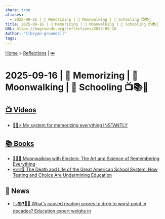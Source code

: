 ```yaml
---
share: true
aliases:
  - 2025-09-16 | 🧠 Memorizing | 🌝 Moonwalking | 🏫 Schooling 📺📚📰
title: 2025-09-16 | 🧠 Memorizing | 🌝 Moonwalking | 🏫 Schooling 📺📚📰
URL: https://bagrounds.org/reflections/2025-09-16
Author: "[[bryan-grounds]]"
tags:
---
```

[Home](../index.md) > [Reflections](./index.md) | [⏮️](./2025-09-15.md)  
# 2025-09-16 | 🧠 Memorizing | 🌝 Moonwalking | 🏫 Schooling 📺📚📰  
## [📺 Videos](../videos/index.md)  
- [🧠💾⚡️ My system for memorizing everything INSTANTLY](../videos/my-system-for-memorizing-everything-instantly.md)  
  
## [📚 Books](../books/index.md)  
- [🚶‍♂️🧠 Moonwalking with Einstein: The Art and Science of Remembering Everything](../books/moonwalking-with-einstein-the-art-and-science-of-remembering-everything.md)  
- [💀🇺🇸🏫 The Death and Life of the Great American School System: How Testing and Choice Are Undermining Education](../books/the-death-and-life-of-the-great-american-school-system-how-testing-and-choice-are-undermining-education.md)  
  
## 📰 News  
- [📉📚❓🧑‍🏫 What's caused reading scores to drop to worst point in decades? Education expert weighs in](../videos/whats-caused-reading-scores-to-drop-to-worst-point-in-decades-education-expert-weighs-in.md)
